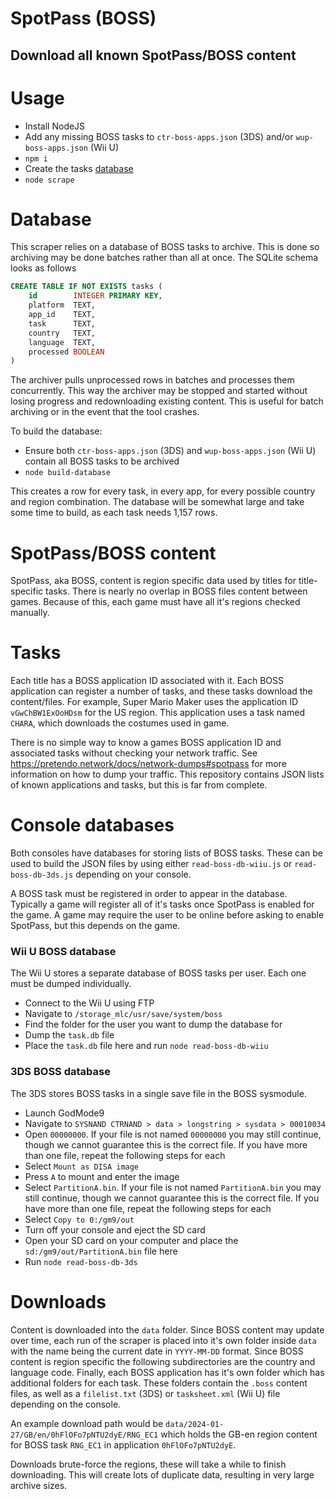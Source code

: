 # SpotPass (BOSS)
## Download all known SpotPass/BOSS content

# Usage
- Install NodeJS
- Add any missing BOSS tasks to `ctr-boss-apps.json` (3DS) and/or `wup-boss-apps.json` (Wii U)
- `npm i`
- Create the tasks [database](#database)
- `node scrape`

# Database
This scraper relies on a database of BOSS tasks to archive. This is done so archiving may be done batches rather than all at once. The SQLite schema looks as follows

```sql
CREATE TABLE IF NOT EXISTS tasks (
	id        INTEGER PRIMARY KEY,
	platform  TEXT,
	app_id    TEXT,
	task      TEXT,
	country   TEXT,
	language  TEXT,
	processed BOOLEAN
)
```

The archiver pulls unprocessed rows in batches and processes them concurrently. This way the archiver may be stopped and started without losing progress and redownloading existing content. This is useful for batch archiving or in the event that the tool crashes.

To build the database:

- Ensure both `ctr-boss-apps.json` (3DS) and `wup-boss-apps.json` (Wii U) contain all BOSS tasks to be archived
- `node build-database`

This creates a row for every task, in every app, for every possible country and region combination. The database will be somewhat large and take some time to build, as each task needs 1,157 rows.

# SpotPass/BOSS content
SpotPass, aka BOSS, content is region specific data used by titles for title-specific tasks. There is nearly no overlap in BOSS files content between games. Because of this, each game must have all it's regions checked manually.

# Tasks
Each title has a BOSS application ID associated with it. Each BOSS application can register a number of tasks, and these tasks download the content/files. For example, Super Mario Maker uses the application ID `vGwChBW1ExOoHDsm` for the US region. This application uses a task named `CHARA`, which downloads the costumes used in game.

There is no simple way to know a games BOSS application ID and associated tasks without checking your network traffic. See https://pretendo.network/docs/network-dumps#spotpass for more information on how to dump your traffic. This repository contains JSON lists of known applications and tasks, but this is far from complete.

# Console databases
Both consoles have databases for storing lists of BOSS tasks. These can be used to build the JSON files by using either `read-boss-db-wiiu.js` or `read-boss-db-3ds.js` depending on your console.

A BOSS task must be registered in order to appear in the database. Typically a game will register all of it's tasks once SpotPass is enabled for the game. A game may require the user to be online before asking to enable SpotPass, but this depends on the game.

### Wii U BOSS database
The Wii U stores a separate database of BOSS tasks per user. Each one must be dumped individually.

- Connect to the Wii U using FTP
- Navigate to `/storage_mlc/usr/save/system/boss`
- Find the folder for the user you want to dump the database for
- Dump the `task.db` file
- Place the `task.db` file here and run `node read-boss-db-wiiu`

### 3DS BOSS database
The 3DS stores BOSS tasks in a single save file in the BOSS sysmodule.

- Launch GodMode9
- Navigate to `SYSNAND CTRNAND > data > longstring > sysdata > 00010034`
- Open `00000000`. If your file is not named `00000000` you may still continue, though we cannot guarantee this is the correct file. If you have more than one file, repeat the following steps for each
- Select `Mount as DISA image`
- Press `A` to mount and enter the image
- Select `PartitionA.bin`. If your file is not named `PartitionA.bin` you may still continue, though we cannot guarantee this is the correct file. If you have more than one file, repeat the following steps for each
- Select `Copy to 0:/gm9/out`
- Turn off your console and eject the SD card
- Open your SD card on your computer and place the `sd:/gm9/out/PartitionA.bin` file here
- Run `node read-boss-db-3ds`

# Downloads
Content is downloaded into the `data` folder. Since BOSS content may update over time, each run of the scraper is placed into it's own folder inside `data` with the name being the current date in `YYYY-MM-DD` format. Since BOSS content is region specific the following subdirectories are the country and language code. Finally, each BOSS application has it's own folder which has additional folders for each task. These folders contain the `.boss` content files, as well as a `filelist.txt` (3DS) or `tasksheet.xml` (Wii U) file depending on the console.

An example download path would be `data/2024-01-27/GB/en/0hFlOFo7pNTU2dyE/RNG_EC1` which holds the GB-en region content for BOSS task `RNG_EC1` in application `0hFlOFo7pNTU2dyE`.

Downloads brute-force the regions, these will take a while to finish downloading. This will create lots of duplicate data, resulting in very large archive sizes.